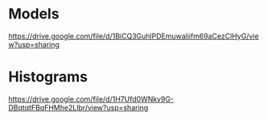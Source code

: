 # Models

https://drive.google.com/file/d/1BiCQ3GuhlPDEmuwaliifm69aCezClHyG/view?usp=sharing

# Histograms

https://drive.google.com/file/d/1H7Ufd0WNkv9G-DBqtqtFBqFHMhe2Llbr/view?usp=sharing

